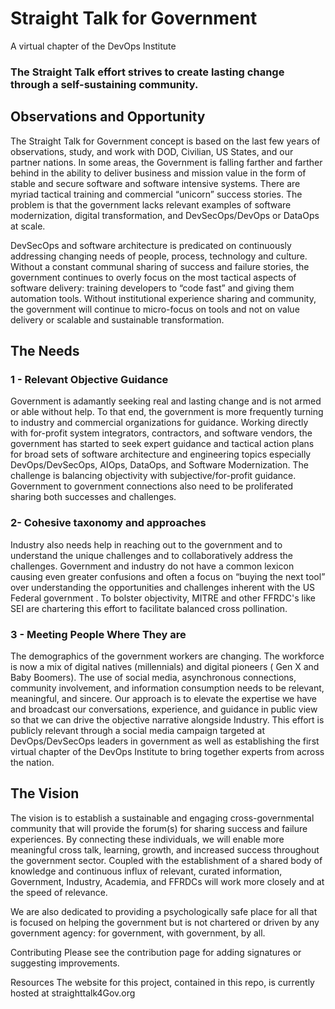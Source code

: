# Straight Talk for Government 
A virtual chapter of the DevOps Institute

### **The Straight Talk effort strives to create lasting change through a self-sustaining community.** 

## Observations and Opportunity
The Straight Talk for Government concept is based on the last few years of observations, study, and work with DOD, Civilian, US States, and our partner nations.   In some areas, the Government is falling farther and farther behind in the ability to deliver business and mission value in the form of stable and secure software and software intensive systems. There are myriad tactical training and commercial “unicorn”  success stories.  The problem is that the government lacks relevant examples of software modernization, digital transformation, and DevSecOps/DevOps or DataOps at scale.  
 
DevSecOps and software architecture is predicated on continuously addressing changing needs of people, process, technology and culture.  Without a constant communal sharing of success and failure stories, the government continues to overly focus on the most tactical aspects of software delivery: training developers to “code fast” and giving them automation tools. Without institutional experience sharing and community, the government will continue to micro-focus on tools and not on value delivery or scalable and sustainable transformation.

## The Needs
### 1 - Relevant Objective Guidance
Government is adamantly seeking real and lasting change and is not armed or able without help.  To that end, the government is more frequently turning to industry and commercial organizations for guidance.   Working directly with for-profit  system integrators, contractors, and software vendors, the government has started to seek expert guidance and tactical action plans for broad sets of software architecture and engineering topics especially DevOps/DevSecOps, AIOps, DataOps, and Software Modernization. The challenge is balancing objectivity with subjective/for-profit guidance. Government to government connections also need to be proliferated sharing both successes and challenges.
 
### 2- Cohesive taxonomy and approaches
Industry also needs help in reaching out to the government and to understand the unique challenges and to collaboratively address the challenges. Government and industry do not have a common lexicon causing even greater confusions and often a focus on “buying the next tool” over understanding the opportunities and challenges inherent with the US Federal government . To bolster objectivity, MITRE and other FFRDC's like SEI are chartering this effort to facilitate balanced cross pollination.
 
### 3 - Meeting People Where They are
The demographics of the government workers are changing. The workforce is now a mix of digital natives (millennials) and digital pioneers ( Gen X and Baby Boomers).   The use of social media, asynchronous connections, community involvement, and information consumption needs to be relevant, meaningful, and sincere.  Our approach is to elevate the expertise we have and broadcast our conversations, experience, and guidance in public view so that we can drive the objective narrative alongside Industry. This effort is publicly relevant through a social media campaign targeted at DevOps/DevSecOps leaders in government as well as establishing the first virtual chapter of the DevOps Institute to bring together experts from across the nation.
 
## The Vision
The vision is to establish a sustainable and engaging cross-governmental community that will provide the forum(s) for sharing success and failure experiences.  By connecting these individuals, we will enable more meaningful cross talk, learning, growth, and increased success throughout the government sector.  Coupled with the establishment of a shared body of knowledge and continuous influx of relevant, curated information, Government, Industry, Academia, and FFRDCs will work more closely and at the speed of relevance. 
 
We are also dedicated to providing a psychologically safe place for all that is focused on helping the government but is not chartered or driven by any government agency: for government, with government, by all. 
 

Contributing
Please see the contribution page for adding signatures or suggesting improvements.

Resources
The website for this project, contained in this repo, is currently hosted at straighttalk4Gov.org

